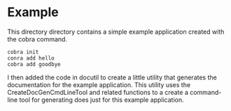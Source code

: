 # Example

This directory directory contains a simple example application created with the cobra command.

```
cobra init
conra add hello
cobra add goodbye
```

I then added the code in docutil to create a little utility that generates
the documentation for the example application.  This utility uses the CreateDocGenCmdLineTool
and related functions to a create a command-line tool for generating does just for this 
example application.
